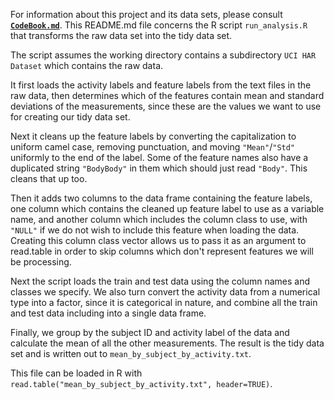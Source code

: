 For information about this project and its data sets, please consult **[`CodeBook.md`](CodeBook.md)**. This README.md file concerns the R script `run_analysis.R` that transforms the raw data set into the tidy data set.

The script assumes the working directory contains a subdirectory `UCI HAR Dataset` which contains the raw data.

It first loads the activity labels and feature labels from the text files in the raw data, then determines which of the features contain mean and standard deviations of the measurements, since these are the values we want to use for creating our tidy data set.

Next it cleans up the feature labels by converting the capitalization to uniform camel case, removing punctuation, and moving `"Mean"`/`"Std"` uniformly to the end of the label. Some of the feature names also have a duplicated string `"BodyBody"` in them which should just read `"Body"`. This cleans that up too.

Then it adds two columns to the data frame containing the feature labels, one column which contains the cleaned up feature label to use as a variable name, and another column which includes the column class to use, with `"NULL"` if we do not wish to include this feature when loading the data. Creating this column class vector allows us to pass it as an argument to read.table in order to skip columns which don't represent features we will be processing.

Next the script loads the train and test data using the column names and classes we specify. We also turn convert the activity data from a numerical type into a factor, since it is categorical in nature, and combine all the train and test data including into a single data frame.

Finally, we group by the subject ID and activity label of the data and calculate the mean of all the other measurements. The result is the tidy data set and is written out to `mean_by_subject_by_activity.txt`.

This file can be loaded in R with `read.table("mean_by_subject_by_activity.txt", header=TRUE)`.
